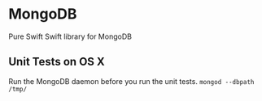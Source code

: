 # MongoDB
Pure Swift Swift library for MongoDB

## Unit Tests on OS X

Run the MongoDB daemon before you run the unit tests.
```mongod --dbpath /tmp/```